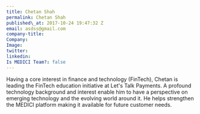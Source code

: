 ```yaml
---
title: Chetan Shah
permalink: Chetan Shah
published\_at: 2017-10-24 19:47:32 Z
email: asdss@gmail.com
company-title: 
Company: 
Image: 
twitter: 
linkedin: 
Is MEDICI Team?: false
---
```


Having a core interest in finance and technology (FinTech), Chetan is leading the FinTech education initiative at Let's Talk Payments. A profound technology background and interest enable him to have a perspective on emerging technology and the evolving world around it. He helps strengthen the MEDICI platform making it available for future customer needs.